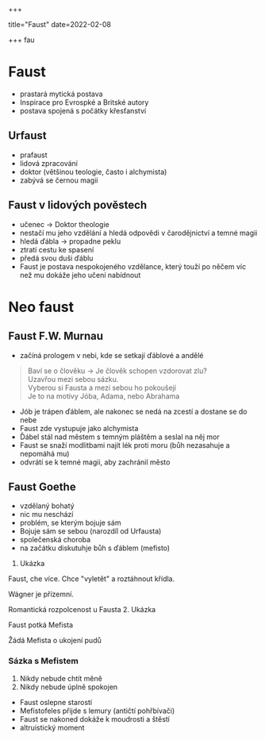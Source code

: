+++

  title="Faust"
  date=2022-02-08

+++
fau
# Faust
- prastará mytická postava
- Inspirace pro Evrospké a Britské autory
- postava spojená s počátky křesťanství

## Urfaust
- prafaust
- lidová zpracování 
- doktor (většinou teologie, často i alchymista)
- zabývá se černou magii

## Faust v lidových pověstech
- učenec $\to$ Doktor theologie
- nestačí mu jeho vzdělání a hledá odpovědi v čarodějnictví a temné magii
- hledá ďábla $\to$ propadne peklu
- ztratí cestu ke spasení
- předá svou duši ďáblu
- Faust je postava nespokojeného vzdělance, který touží po něčem víc než mu dokáže jeho učení nabídnout

# Neo faust 

## Faust F.W. Murnau
-  začíná prologem v nebi, kde se setkají ďáblové a andělé
> Baví se o člověku $\to$ Je člověk schopen vzdorovat zlu? <br>
> Uzavřou mezi sebou sázku. <br>
> Vyberou si Fausta a mezi sebou ho pokoušejí <br>
> Je to na motivy Jóba, Adama, nebo Abrahama <br>
- Jób je trápen ďáblem, ale nakonec se nedá na zcestí a dostane se do nebe
- Faust zde vystupuje jako alchymista
- Ďábel stál nad městem s temným pláštěm a seslal na něj mor
- Faust se snaží modlitbami najít lék proti moru (bůh nezasahuje a nepomáhá mu)
- odvrátí se k temné magii, aby zachránil město 

## Faust Goethe
- vzdělaný bohatý
- nic mu neschází
- problém, se kterým bojuje sám 
- Bojuje sám se sebou (narozdíl od Urfausta)
- společenská choroba
- na začátku diskutuhje bůh s ďáblem (mefisto)
1. Ukázka
  
  Faust, che více. Chce "vyletět" a roztáhnout křídla.
  
  Wágner je přízemní.
  
  Romantická rozpolcenost u Fausta
2. Ukázka 
  
  Faust potká Mefista
  
  Žádá Mefista o ukojení pudů
  
### Sázka s Mefistem
  1. Nikdy nebude chtít měně
  2. Nikdy nebude úplně spokojen

- Faust oslepne starostí
- Mefistofeles přijde s lemury (antičtí pohřbívači) 
- Faust se nakoned dokáže k moudrosti a štěstí
- altruistický moment


